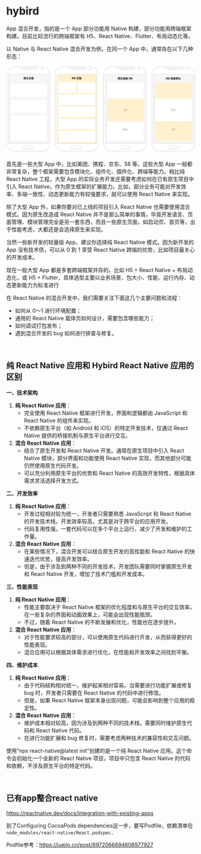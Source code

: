 # hybird
App 混合开发，指的是一个 App 部分功能用 Native 构建，部分功能用跨端框架构建。目前比较流行的跨端框架有 H5、React Native、Flutter、布局动态化等。

以 Native 与 React Native 混合开发为例，在同一个 App 中，通常存在以下几种形态：

<img src="./pics/hybird react native app state.webp" />

首先是一些大型 App 中，比如美团、携程、京东、58 等。这些大型 App 一般都非常复杂，整个框架需要包含模块化、组件化、插件化、跨端等能力。相比纯 React Native 工程，大型 App 的实际业务开发还需要考虑如何在已有原生项目中引入 React Native，作为原生框架的扩展能力。比如，部分业务可能对开发效率、多端一致性、动态更新能力有较强要求，就可以使用 React Native 来实现。

除了大型 App 外，如果你要对已上线的项目引入 React Native 也需要使用混合模式。因为原生改造成 React Native 并不是那么简单的事情，毕竟开发语言、页面管理、模块管理完全是另一套东西，而且一些原生页面，如启动页、首页等，出于性能考虑，大都还是会选择原生来实现。

当然一些新开发的轻量级 App，建议你选择纯 React Native 模式。因为新开发的 App 没有技术债，可以从 0 到 1 享受 React Native 跨端的优势，比如项目最关心的开发成本。

现在一般大型 App 都是多套跨端框架并存的，比如 H5 + React Native + 布局动态化，或 H5 + Flutter，具体选型主要以业务场景、包大小、性能、运行内存、动态更新能力为标准进行


在 React Native 的混合开发中，我们需要关注下面这几个主要问题和流程：
- 如何从 0～1 进行环境配置；
- 通用的 React Native 载体页如何设计，需要包含哪些能力；
- 如何调试打包发布；
- 遇到混合开发的 bug 如何进行排查与修复。

<br>

## 纯 React Native 应用和 Hybird React Native 应用的区别

**一、技术架构**
1. **纯 React Native 应用**：
   - 完全使用 React Native 框架进行开发，界面和逻辑都由 JavaScript 和 React Native 的组件来实现。
   - 不依赖原生平台（如 Android 和 iOS）的特定开发技术，仅通过 React Native 提供的桥接机制与原生平台进行交互。
2. **混合 React Native 应用**：
   - 结合了原生开发和 React Native 开发。通常在原生项目中引入 React Native 模块，部分界面和功能使用 React Native 实现，而其他部分可能仍然使用原生代码开发。
   - 可以充分利用原生平台的优势和 React Native 的高效开发特性，根据具体需求灵活选择开发方式。

**二、开发效率**
1. **纯 React Native 应用**：
   - 开发过程相对较为统一，开发者只需要熟悉 JavaScript 和 React Native 的开发技术栈，开发效率较高，尤其是对于跨平台的应用开发。
   - 代码复用性强，一套代码可以在多个平台上运行，减少了开发和维护的工作量。
2. **混合 React Native 应用**：
   - 在某些情况下，混合开发可以结合原生开发的高性能和 React Native 的快速迭代优势，提高开发效率。
   - 但是，由于涉及到两种不同的开发技术，开发团队需要同时掌握原生开发和 React Native 开发，增加了技术门槛和开发成本。

**三、性能表现**
1. **纯 React Native 应用**：
   - 性能主要取决于 React Native 框架的优化程度和与原生平台的交互效率。在一些复杂的界面和动画效果上，可能会出现性能瓶颈。
   - 不过，随着 React Native 的不断发展和优化，性能也在逐步提升。
2. **混合 React Native 应用**：
   - 对于性能要求较高的部分，可以使用原生代码进行开发，从而获得更好的性能表现。
   - 混合应用可以根据具体需求进行优化，在性能和开发效率之间找到平衡。

**四、维护成本**
1. **纯 React Native 应用**：
   - 由于代码结构相对统一，维护起来相对容易。当需要进行功能扩展或修复 bug 时，开发者只需要在 React Native 的代码中进行修改。
   - 但是，如果 React Native 框架本身出现问题，可能会影响到整个应用的稳定性。
2. **混合 React Native 应用**：
   - 维护成本相对较高，因为涉及到两种不同的技术栈，需要同时维护原生代码和 React Native 代码。
   - 在进行功能扩展和 bug 修复时，需要考虑两种技术的兼容性和交互问题。

使用“npx react-native@latest init”创建的是一个纯 React Native 应用。这个命令会初始化一个全新的 React Native 项目，项目中只包含 React Native 的代码和依赖，不涉及原生平台的特定代码。

<br>

## 已有app整合react native
https://reactnative.dev/docs/integration-with-existing-apps

到了Configuring CocoaPods dependencies这一步，要写Podfile，依赖清单在`node_modules/react-native/React.podspec.`

Podfile参考：https://juejin.cn/post/6972066694608977927